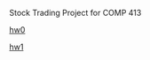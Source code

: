 Stock Trading Project for COMP 413



[hw0](https://docs.google.com/document/d/17GtwEL8ZRZGTDVyPwq2AnjQ2U3YdV5AJTKJZhzMnMGQ/edit#heading=h.2p91jq46efn7)

[hw1](https://docs.google.com/document/d/1VQFGrJ-pMZa0jKP21FqY1X8zVFqHRTPMYUEIC5GyWEs/edit#heading=h.wys6b1zbilu1)

